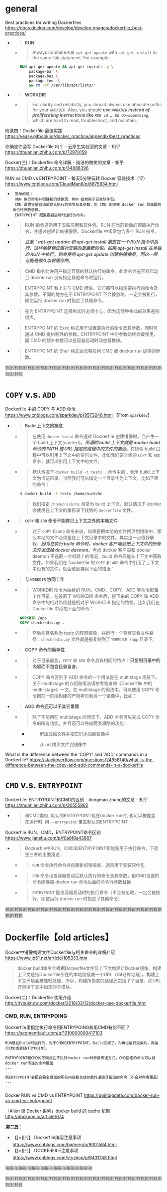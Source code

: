 
# general

Best practices for writing Dockerfiles https://docs.docker.com/develop/develop-images/dockerfile_best-practices/
- > **RUN**
  * > Always combine `RUN apt-get update` with `apt-get install` in the same `RUN` statement. For example:
    ```dockerfile
    RUN apt-get update && apt-get install -y \
        package-bar \
        package-baz \
        package-foo  \
        && rm -rf /var/lib/apt/lists/*
    ```
- > **WORKDIR**
  * > For clarity and reliability, you should always use absolute paths for your `WORKDIR`. Also, you should ***use `WORKDIR` instead of proliferating instructions like `RUN cd … && do-something`***, which are hard to read, troubleshoot, and maintain.

附录四：Dockerfile 最佳实践 https://yeasy.gitbook.io/docker_practice/appendix/best_practices

你确定你会写 Dockerfile 吗？ - 云原生实验室的文章 - 知乎 https://zhuanlan.zhihu.com/p/72970159

Docker(三)：Dockerfile 命令详解 - 纯洁的微笑的文章 - 知乎 https://zhuanlan.zhihu.com/p/34688396

RUN vs CMD vs ENTRYPOINT - 每天5分钟玩转 Docker 容器技术（17） https://www.cnblogs.com/CloudMan6/p/6875834.html
- >
   ```console
    简单的说：
    RUN 执行命令并创建新的镜像层，RUN 经常用于安装软件包。
    CMD 设置容器启动后默认执行的命令及其参数，但 CMD 能够被 docker run 后面跟的命令行参数替换。
    ENTRYPOINT 配置容器启动时运行的命令。
    ```
- > RUN 指令通常用于安装应用和软件包。RUN 在当前镜像的顶部执行命令，并通过创建新的镜像层。Dockerfile 中常常包含多个 RUN 指令。
- > ***注意：apt-get update 和 apt-get install 被放在一个 RUN 指令中执行，这样能够保证每次安装的是最新的包。如果 apt-get install 在单独的 RUN 中执行，则会使用 apt-get update 创建的镜像层，而这一层可能是很久以前缓存的***。
- > CMD 指令允许用户指定容器的默认执行的命令。此命令会在容器启动且 docker run 没有指定其他命令时运行。
- > ENTRYPOINT 看上去与 CMD 很像，它们都可以指定要执行的命令及其参数。不同的地方在于 ENTRYPOINT 不会被忽略，一定会被执行，即使运行 docker run 时指定了其他命令。
- > 在为 ENTRYPOINT 选择格式时必须小心，因为这两种格式的效果差别很大。
- > ENTRYPOINT 的 Exec 格式用于设置要执行的命令及其参数，同时可通过 CMD 提供额外的参数。ENTRYPOINT 中的参数始终会被使用，而 CMD 的额外参数可以在容器启动时动态替换掉。
- > ENTRYPOINT 的 Shell 格式会忽略任何 CMD 或 docker run 提供的参数。

:u5272::u5272::u5272::u5272::u5272::u5272::u5272::u5272::u5272::u5272::u5272::u5272::u5272::u5272::u5272::u5272::u5272::u5272::u5272::u5272::u5272::u5272::u5272::u5272::u5272::u5272::u5272::u5272::u5272::u5272::u5272::u5272::u5272::u5272::u5272::u5272::u5272::u5272::u5272::u5272:

# `COPY` v.s. `ADD` 

Dockerfile 中的 COPY 与 ADD 命令 https://www.cnblogs.com/sparkdev/p/9573248.html 【From `sparkdev`】
- > **Build 上下文的概念**
  * > 在使用 `docker build` 命令通过 Dockerfile 创建镜像时，会产生一个 build 上下文(context)。***所谓的 build 上下文就是 docker build 命令的 PATH 或 URL 指定的路径中的文件的集合***。在镜像 build 过程中可以引用上下文中的任何文件，比如我们要介绍的 `COPY` 和 `ADD` 命令，就可以引用上下文中的文件。
  * > 默认情况下 `docker build -t testx .` 命令中的 `.` 表示 build 上下文为当前目录。当然我们可以指定一个目录作为上下文，比如下面的命令：
    ```sh
    $ docker build -t testx /home/nick/hc
    ```
    > 我们指定 `/home/nick/hc` 目录为 build 上下文，默认情况下 docker 会使用在上下文的根目录下找到的 `Dockerfile` 文件。
- > **`COPY` 和 `ADD` 命令不能拷贝上下文之外的本地文件**
  * > 对于 `COPY` 和 `ADD` 命令来说，如果要把本地的文件拷贝到镜像中，那么本地的文件必须是在上下文目录中的文件。其实这一点很好解释，***因为在执行 build 命令时，docker 客户端会把上下文中的所有文件发送给 docker daemon***。考虑 docker 客户端和 docker daemon 不在同一台机器上的情况，build 命令只能从上下文中获取文件。如果我们在 Dockerfile 的 `COPY` 和 `ADD` 命令中引用了上下文中没有的文件，就会收到类似下面的错误：
- > **与 `WORKDIR` 协同工作**
  * > WORKDIR 命令为后续的 RUN、CMD、COPY、ADD 等命令配置工作目录。在设置了 WORKDIR 命令后，接下来的 COPY 和 ADD 命令中的相对路径就是相对于 WORKDIR 指定的路径。比如我们在 Dockerfile 中添加下面的命令：
    ```dockerfile
    WORKDIR /app
    COPY checkredis.py .
    ```
  * > 然后构建名称为 testx 的容器镜像，并运行一个容器查看文件路径：`checkredis.py` 文件就是被复制到了 `WORKDIR /app` 目录下。
- > **COPY 命令的简单性**
  * > 对于目录而言，`COPY` 和 `ADD` 命令具有相同的特点：**只复制目录中的内容而不包含目录自身**。
  * > COPY 命令区别于 ADD 命令的一个用法是在 multistage 场景下。关于 multistage 的介绍和用法请参考笔者的《Dockerfile 中的 multi-stage》一文。在 multistage 的用法中，可以使用 COPY 命令把前一阶段构建的产物拷贝到另一个镜像中，比如：
- > **ADD 命令还可以干其它事情**
  * > 除了不能用在 multistage 的场景下，ADD 命令可以完成 COPY 命令的所有功能，并且还可以完成两类超酷的功能：
    + > 解压压缩文件并把它们添加到镜像中
    + > 从 url 拷贝文件到镜像中

What is the difference between the 'COPY' and 'ADD' commands in a Dockerfile? https://stackoverflow.com/questions/24958140/what-is-the-difference-between-the-copy-and-add-commands-in-a-dockerfile

# `CMD` v.s. `ENTRYPOINT`

Dockerfile: ENTRYPOINT和CMD的区别 - dongmao zhang的文章 - 知乎 https://zhuanlan.zhihu.com/p/30555962
- > 和CMD类似, 默认的ENTRYPOINT也在docker run时, 也可以被覆盖. 在运行时, 用 `--entrypoint` 覆盖默认的ENTRYPOINT

Dockerfile RUN，CMD，ENTRYPOINT命令区别 https://www.jianshu.com/p/f0a0f6a43907
- > Dockerfile中RUN，CMD和ENTRYPOINT都能够用于执行命令，下面是三者的主要用途：
  * > `RUN` 命令执行命令并创建新的镜像层，通常用于安装软件包
  * > `CMD` 命令设置容器启动后默认执行的命令及其参数，但CMD设置的命令能够被 docker run 命令后面的命令行参数替换
  * > `ENTRYPOINT` 配置容器启动时的执行命令（不会被忽略，一定会被执行，即使运行 docker run 时指定了其他命令）

:u5272::u5272::u5272::u5272::u5272::u5272::u5272::u5272::u5272::u5272::u5272::u5272::u5272::u5272::u5272::u5272::u5272::u5272::u5272::u5272::u5272::u5272::u5272::u5272::u5272::u5272::u5272::u5272::u5272::u5272::u5272::u5272::u5272::u5272::u5272::u5272::u5272::u5272::u5272::u5272:

# Dockerfile【old articles】

Docker中镜像构建文件Dockerfile与相关命令的详细介绍 https://www.jb51.net/article/105333.htm
> docker build命令会根据Dockerfile文件及上下文构建新Docker镜像。构建上下文是指Dockerfile所在的本地路径或一个URL（Git仓库地址）。构建上下文环境会被递归处理，所以，构建所指定的路径还包括了子目录，而URL还包括了其中指定的子模块。

Docker(二)：Dockerfile 使用介绍 http://ityouknow.com/docker/2018/03/12/docker-use-dockerfile.html

### CMD, RUN, ENTRYPOING

Dockerfile里指定执行命令用ENTRYPOING和用CMD有何不同？ https://segmentfault.com/q/1010000000417103
```
RUN是在Build时运行的，先于CMD和ENTRYPOINT。Build完成了，RUN也运行完成后，再运行CMD或者ENTRYPOINT。

ENTRYPOINT和CMD的不同点在于执行docker run时参数传递方式，CMD指定的命令可以被docker run传递的命令覆盖
...
...
而ENTRYPOINT会把容器名后面的所有内容都当成参数传递给其指定的命令（不会对命令覆盖）
...
...
```

Docker RUN vs CMD vs ENTRYPOINT https://goinbigdata.com/docker-run-vs-cmd-vs-entrypoint/

「Allen 谈 Docker 系列」docker build 的 cache 机制 http://dockone.io/article/674

***第二批***：
- 【[:star:][`*`]】 Dockerfile编写注意事项 https://www.cnblogs.com/bigberg/p/9001584.html
- 【[:star:][`*`]】 DOCKERFILE注意事项 https://www.cnblogs.com/styshoo/p/6431748.html

:u6307::u6307::u6307::u6307::u6307::u6307::u6307::u6307::u6307::u6307::u6307::u6307::u6307::u6307::u6307::u6307::u6307::u6307::u6307::u6307:

:u5272::u5272::u5272::u5272::u5272::u5272::u5272::u5272::u5272::u5272::u5272::u5272::u5272::u5272::u5272::u5272::u5272::u5272::u5272::u5272::u5272::u5272::u5272::u5272::u5272::u5272::u5272::u5272::u5272::u5272::u5272::u5272::u5272::u5272::u5272::u5272::u5272::u5272::u5272::u5272:
